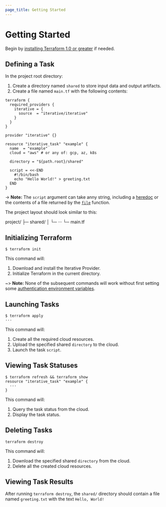 ```yaml
---
page_title: Getting Started
---
```


# Getting Started

Begin by [installing Terraform 1.0 or greater](https://learn.hashicorp.com/tutorials/terraform/install-cli#install-terraform) if needed.

## Defining a Task

In the project root directory:

1. Create a directory named `shared` to store input data and output artifacts.
2. Create a file named `main.tf` with the following contents:

```hcl
terraform {
  required_providers {
    iterative = {
      source  = "iterative/iterative"
    }
  }
}

provider "iterative" {}

resource "iterative_task" "example" {
  name  = "example"
  cloud = "aws" # or any of: gcp, az, k8s

  directory = "${path.root}/shared"

  script = <<-END
    #!/bin/bash
    echo "Hello World!" > greeting.txt
  END
}
```

-> **Note:** The `script` argument can take anny string, including a [heredoc](https://www.terraform.io/docs/language/expressions/strings.html#heredoc-strings) or the contents of a file returned by the [`file`](https://www.terraform.io/docs/language/functions/file.html) function.

The project layout should look similar to this:

project/
├─ shared/
│ └─ ···
└─ main.tf

## Initializing Terraform

```console
$ terraform init
```

This command will:

1. Download and install the Iterative Provider.
2. Initialize Terraform in the current directory.

~> **Note:** None of the subsequent commands will work without first setting some [authentication environment variables](https://registry.terraform.io/providers/iterative/iterative/latest/docs#authentication).

## Launching Tasks

```console
$ terraform apply
···
```

This command will:

1. Create all the required cloud resources.
2. Upload the specified shared `directory` to the cloud.
3. Launch the task `script`.

## Viewing Task Statuses

```console
$ terraform refresh && terraform show
resource "iterative_task" "example" {
  ···
}
```

This command will:

1. Query the task status from the cloud.
2. Display the task status.

## Deleting Tasks

```console
terraform destroy
```

This command will:

1. Download the specified shared `directory` from the cloud.
2. Delete all the created cloud resources.

## Viewing Task Results

After running `terraform destroy`, the `shared/` directory should contain a file named `greeting.txt` with the text `Hello, World!`
